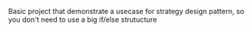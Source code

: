 Basic project that demonstrate a usecase for strategy design pattern, so you don't need to use a big if/else strutucture
